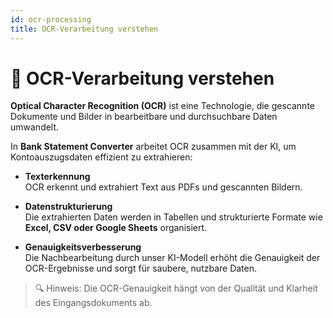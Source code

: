 ```yaml
---
id: ocr-processing
title: OCR-Verarbeitung verstehen
---
```


# 🧠 OCR-Verarbeitung verstehen

**Optical Character Recognition (OCR)** ist eine Technologie, die gescannte Dokumente und Bilder in bearbeitbare und durchsuchbare Daten umwandelt.  

In **Bank Statement Converter** arbeitet OCR zusammen mit der KI, um Kontoauszugsdaten effizient zu extrahieren:

- **Texterkennung**  
  OCR erkennt und extrahiert Text aus PDFs und gescannten Bildern.  

- **Datenstrukturierung**  
  Die extrahierten Daten werden in Tabellen und strukturierte Formate wie **Excel, CSV oder Google Sheets** organisiert.  

- **Genauigkeitsverbesserung**  
  Die Nachbearbeitung durch unser KI-Modell erhöht die Genauigkeit der OCR-Ergebnisse und sorgt für saubere, nutzbare Daten.

> 🔍 Hinweis: Die OCR-Genauigkeit hängt von der Qualität und Klarheit des Eingangsdokuments ab.
